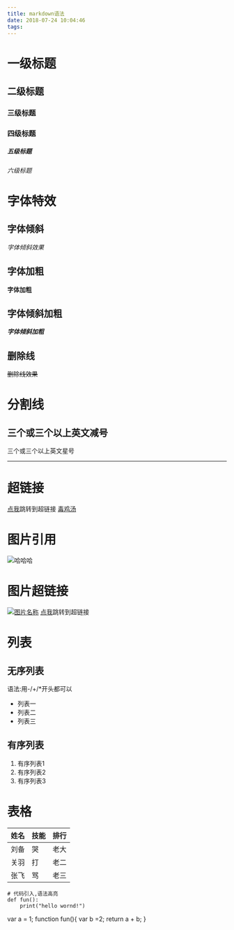```yaml
---
title: markdown语法
date: 2018-07-24 10:04:46
tags:
---
```

# 一级标题
## 二级标题
### 三级标题
### 四级标题
##### 五级标题
###### 六级标题
# 字体特效
## 字体倾斜
*字体倾斜效果*
## 字体加粗
**字体加粗**
## 字体倾斜加粗
***字体倾斜加粗***
## 删除线
~~删除线效果~~
# 分割线
三个或三个以上英文减号
---
三个或三个以上英文星号
***
# 超链接
[点我](http://www.baidu.com)跳转到超链接
[毒鸡汤](http://localhost:4000/2018/07/23/%E4%BB%8A%E6%97%A5%E6%AF%92%E9%B8%A1%E6%B1%A4/#more)
# 图片引用
![哈哈哈](https://timgsa.baidu.com/timg?image&quality=80&size=b9999_10000&sec=1533005977&di=6a233bb3746b70fd4b02f1cea009df23&imgtype=jpg&er=1&src=http%3A%2F%2Fimg3.duitang.com%2Fuploads%2Fitem%2F201607%2F27%2F20160727045302_jZf3F.jpeg)
# 图片超链接
[![图片名称](图片地址)](超链接地址)
[点我](https://timgsa.baidu.com/timg?image&quality=80&size=b9999_10000&sec=1533005977&di=6a233bb3746b70fd4b02f1cea009df23&imgtype=jpg&er=1&src=http%3A%2F%2Fimg3.duitang.com%2Fuploads%2Fitem%2F201607%2F27%2F20160727045302_jZf3F.jpeg)跳转到超链接
# 列表
## 无序列表
语法:用-/+/*开头都可以
- 列表一
- 列表二
- 列表三
## 有序列表
1. 有序列表1
2. 有序列表2
3. 有序列表3
# 表格

姓名|技能|排行
-|-|-
刘备|哭|老大
关羽|打|老二
张飞|骂|老三

```
# 代码引入,语法高亮
def fun():
    print("hello wornd!")
```
var a = 1;
function fun(){
    var b =2;
    return a + b;
}
```
```